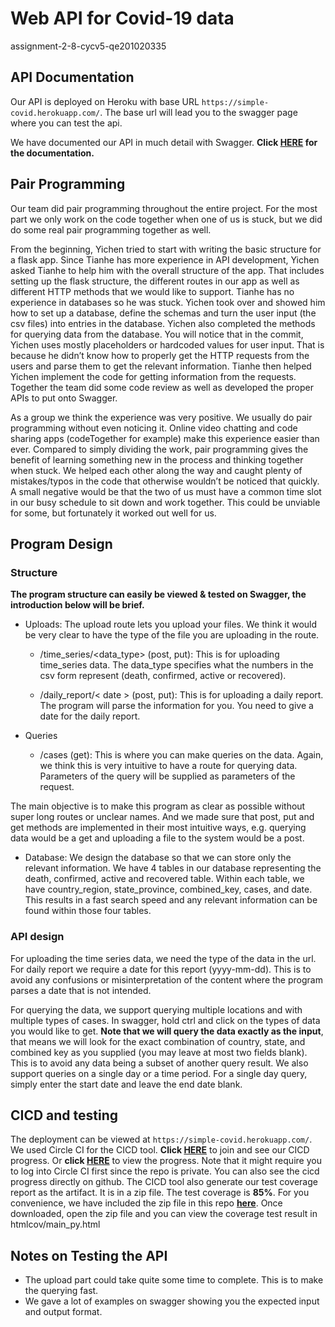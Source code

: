 # Web API for Covid-19 data
assignment-2-8-cycv5-qe201020335

## API Documentation
Our API is deployed on Heroku with base URL `https://simple-covid.herokuapp.com/`. The base url will lead you to the swagger page where you can test the api.

We have documented our API in much detail with Swagger. **Click [HERE](https://simple-covid.herokuapp.com/docs/index.html?url=swagger.json) for the documentation.**

## Pair Programming

Our team did pair programming throughout the entire project. For the most part we only work on the code together when one of us is stuck, but we did do some real pair programming together as well.

From the beginning, Yichen tried to start with writing the basic structure for a flask app. Since Tianhe has more experience in API development, Yichen asked Tianhe to help him with the overall structure of the app. That includes setting up the flask structure, the different routes in our app as well as different HTTP methods that we would like to support. Tianhe has no experience in databases so he was stuck. Yichen took over and showed him how to set up a database, define the schemas and turn the user input (the csv files) into entries in the database. Yichen also completed the methods for querying data from the database. You will notice that in the commit, Yichen uses mostly placeholders or hardcoded values for user input. That is because he didn’t know how to properly get the HTTP requests from the users and parse them to get the relevant information. Tianhe then helped Yichen implement the code for getting information from the requests. Together the team did some code review as well as developed the proper APIs to put onto Swagger.

As a group we think the experience was very positive. We usually do pair programming without even noticing it. Online video chatting and code sharing apps (codeTogether for example) make this experience easier than ever. Compared to simply dividing the work, pair programming gives the benefit of learning something new in the process and thinking together when stuck. We helped each other along the way and caught plenty of mistakes/typos in the code that otherwise wouldn’t be noticed that quickly. A small negative would be that the two of us must have a common time slot in our busy schedule to sit down and work together. This could be unviable for some, but fortunately it worked out well for us.

## Program Design

### Structure
**The program structure can easily be viewed & tested on Swagger, the introduction below will be brief.**
* Uploads: The upload route lets you upload your files. We think it would be very clear to have the type of the file you are uploading in the route.

  * /time_series/<data_type> (post, put):
This is for uploading time_series data. The data_type specifies what the numbers in the csv form represent (death, confirmed, active or recovered).

  * /daily_report/< date > (post, put):
This is for uploading a daily report. The program will parse the information for you. You need to give a date for the daily report.

* Queries
  * /cases (get):
This is where you can make queries on the data. Again, we think this is very intuitive to have a route for querying data. Parameters of the query will be supplied as parameters of the request.

The main objective is to make this program as clear as possible without super long routes or unclear names. And we made sure that post, put and get methods are implemented in their most intuitive ways, e.g. querying data would be a get and uploading a file to the system would be a post.

* Database: We design the database so that we can store only the relevant information. We have 4 tables in our database representing the death, confirmed, active and recovered table. Within each table, we have country_region, state_province, combined_key, cases, and date. This results in a fast search speed and any relevant information can be found within those four tables.

### API design
For uploading the time series data, we need the type of the data in the url. For daily report we require a date for this report (yyyy-mm-dd). This is to avoid any confusions or misinterpretation of the content where the program parses a date that is not intended.

For querying the data, we support querying multiple locations and with multiple types of cases. In swagger, hold ctrl and click on the types of data you would like to get. **Note that we will query the data exactly as the input**, that means we will look for the exact combination of country, state, and combined key as you supplied (you may leave at most two fields blank). This is to avoid any data being a subset of another query result. We also support queries on a single day or a time period. For a single day query, simply enter the start date and leave the end date blank.

## CICD and testing
The deployment can be viewed at `https://simple-covid.herokuapp.com/`. We used Circle CI for the CICD tool. **Click [HERE](https://app.circleci.com/pipelines/github/csc301-fall-2021/assignment-2-8-cycv5-qe201020335?invite=true)** to join and see our CICD progress. Or **click [HERE](https://app.circleci.com/pipelines/github/csc301-fall-2021/assignment-2-8-cycv5-qe201020335/38/workflows/f1115916-3672-43bd-838c-5c430a7a9c5e/jobs/38)** to view the progress. Note that it might require you to log into Circle CI first since the repo is private. You can also see the cicd progress directly on github. The CICD tool also generate our test coverage report as the artifact. It is in a zip file. The test coverage is **85%**. For you convenience, we have included the zip file in this repo **[here](/coverage_test.zip)**. Once downloaded, open the zip file and you can view the coverage test result in htmlcov/main_py.html

## Notes on Testing the API
* The upload part could take quite some time to complete. This is to make the querying fast.
* We gave a lot of examples on swagger showing you the expected input and output format.

